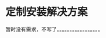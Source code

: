 定制安装解决方案
================================================================================
暂时没有需求，不写了。。。。。。。。。。。。。。。。。
